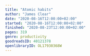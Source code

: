 ```yaml
---
title: "Atomic habits"
author: "James Clear"
date: "2020-08-16T12:00:00+02:00"
started: "2020-08-16T12:00:00+02:00"
finished: "2020-08-23T12:00:00+02:00"
pages: 319
genre: productivity
goodreadsID: 40121378
openlibraryID: OL17930368W
---
```

